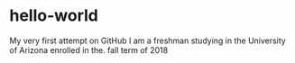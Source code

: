 # hello-world
My very first attempt on GitHub
I am a freshman studying in the University of Arizona enrolled in the. fall term of 2018
